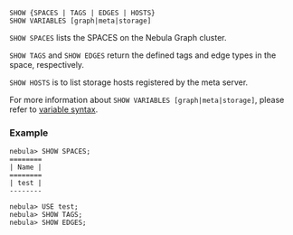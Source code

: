 ```
SHOW {SPACES | TAGS | EDGES | HOSTS}
SHOW VARIABLES [graph|meta|storage] 
```

`SHOW SPACES` lists the SPACES on the Nebula Graph cluster. 

`SHOW TAGS` and `SHOW EDGES` return the defined tags and edge types in the space, respectively. 

`SHOW HOSTS` is to list storage hosts registered by the meta server.

For more information about `SHOW VARIABLES [graph|meta|storage]`, please refer to [variable syntax](../data-administration-statements/configuration-statements/variables-syntax.md).

### Example

```
nebula> SHOW SPACES;
========
| Name |
========
| test |
--------

nebula> USE test;
nebula> SHOW TAGS;
nebula> SHOW EDGES;
```